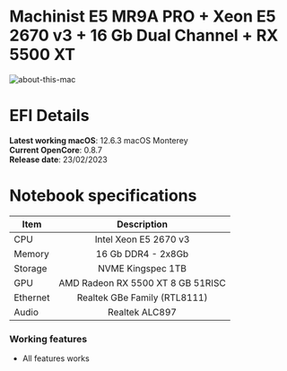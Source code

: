 # Machinist E5 MR9A PRO + Xeon E5 2670 v3 + 16 Gb Dual Channel + RX 5500 XT

![about-this-mac](https://user-images.githubusercontent.com/66075182/221057747-cc4cfbc7-8861-4c55-adaf-7a6118bbf727.png)

# EFI Details

**Latest working macOS**: 12.6.3 macOS Monterey
<br>
**Current OpenCore**: 0.8.7
<br>
**Release date**: 23/02/2023

# Notebook specifications

| Item     |            Description            |
| -------- | :-------------------------------: |
| CPU      |       Intel Xeon E5 2670 v3       |
| Memory   |        16 Gb DDR4 - 2x8Gb         |
| Storage  |         NVME Kingspec 1TB         |
| GPU      | AMD Radeon RX 5500 XT 8 GB 51RISC |
| Ethernet |   Realtek GBe Family (RTL8111)    |
| Audio    |          Realtek ALC897           |

### Working features

- All features works
